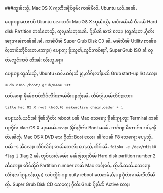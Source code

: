 ###ဢူၼ်းသႂ်ႇ Mac OS X ၵႃႈတီႈၼိူဝ်ၶွမ်း ဢၼ်မီးဝႆႉ Ubuntu ယဝ်ႉၼၼ်ႉ

ပေႃးဝႃႈ တေဢဝ် Ubuntu လႄႈတင်း Mac OS X ဢူၼ်းသႂ်ႇ ၶၢင်းၵၼ်ၼႆ ဝႆႉပၼ် Hard disk Partition ဢၼ်တေသႂ်ႇ ဢူးပုၼ်းတုၼၼ်ႉ ႁႂ်ႈပဵၼ် ext2 လႄႈ။ (တွၼ်ႈတႃႇႁဵတ်း ၼႃႈၵၢၼ်ဢၼ်ၼႆႉၼႆႉ ဢၼ်ပဵၼ် Super Grub Disk CD ၼႆႉ မၼ်းပဵၼ် Utility ဢၼ်ၶဝ်ႈတၢင်းတိုဝ်းတႄႉဢေႃႈ။) ပေႃးဝႃႈ ၶႂ်ႈလူတ်ႇလူင်းဢဝ်ၾၢႆႇ Super Grub ISO ၼႆ လူတ်ႇလူင်းဢဝ် [တီႈၼႆႈ](http://supergrub.forjamari.linex.org) လႆႈယူႇၶႃႈ။

ပေႃးဝႃႈ ဢူၼ်းသႂ်ႇ Ubuntu ယဝ်ႉယဝ်ႈၼႆ ၵႂႃႇလႅၵ်ႈလၢႆႈပၼ် Grub start-up list လႄႈ။

	sudo nano /boot/ grub/menu.1st

ယဝ်ႉၵေႃး ၶိုၼ်းဢဝ်ထႅဝ်လိၵ်ႈဢၼ်မီးပႃႈတႂ်ႈၼႆႉ ထႅမ်သႂ်ႇပၼ်ထႅင်ႈလႄႈ။

	title Mac OS X root (hd0,0) makeactive chainloader + 1

ပေႃးယဝ်ႉယဝ်ႈၼႆ ၶိုၼ်းႁဵတ်း reboot ပၼ် Mac သေၵေႃႈ ၶိုၼ်းၵႂႃႇၸူး Terminal ဢၼ်ပႃးၵိုၵ်း Mac OS X မႃးၼၼ်ႉလႄႈ။ (မိူဝ်ႈႁဵတ်း Boot ၼၼ်ႉ သင်ဝႃႈ မီးတၢင်းယၢပ်ႇၽိုတ်ႇၼႆၸႂ်ႉ Mac OS X DVD သေ ႁဵတ်း Boot လႄႈ။ ၼႅၵ်းပၼ် F8 သေၵေႃႈ ပေႃႉသႂ်ႇပၼ် -​s ၼႆလႄႈ။ ထႅဝ်လိၵ်ႈ ဢၼ်တေလႆႈ ပေႃႉသႂ်ႇထႅင်ႈၼႆႉ `fdiskn -e /dev/rdisk0 flag 2` (flag 2 ၼႆႉ တူဝ်ယၢင်ႇမၼ်း မၼ်းၶႂ်ႈဝႃႈပဵၼ် Hard disk partition number 2 ၼႆဢေႃႈ။ ဢိင်ၼိူဝ် Partition number ဢၼ် Mac ၸဝ်ႈၵဝ်ႇ ၸႂ်ႉဝႆႉၼၼ်ႉသေၵေႃး လႅၵ်ႈလၢႆႈၵႂႃႇလႆႈယူႇ။) သင်ၸိူဝ်ႉဝႃႈ quity reboot တေဢမ်ႇပႆႇပႃႈ ႁဵတ်းၵၢၼ်လီလီၼႆ ၸႂ်ႉ Super Grub Disk CD သေၵေႃႈ ႁဵတ်း Grub ႁႂ်ႈပဵၼ် Active လႄႈ။

